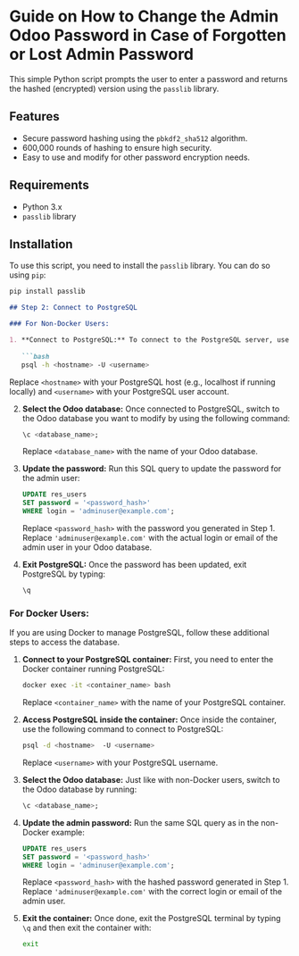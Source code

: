 # Guide on How to Change the Admin Odoo Password in Case of Forgotten or Lost Admin Password

This simple Python script prompts the user to enter a password and returns the hashed (encrypted) version using the `passlib` library.

## Features
- Secure password hashing using the `pbkdf2_sha512` algorithm.
- 600,000 rounds of hashing to ensure high security.
- Easy to use and modify for other password encryption needs.

## Requirements
- Python 3.x
- `passlib` library

## Installation

To use this script, you need to install the `passlib` library. You can do so using `pip`:

```bash
pip install passlib

```

```markdown
## Step 2: Connect to PostgreSQL

### For Non-Docker Users:

1. **Connect to PostgreSQL:** To connect to the PostgreSQL server, use the following command in your terminal or command line:
   
   ```bash
   psql -h <hostname> -U <username>
   ```
   
   Replace `<hostname>` with your PostgreSQL host (e.g., localhost if running locally) and `<username>` with your PostgreSQL user account.

2. **Select the Odoo database:** Once connected to PostgreSQL, switch to the Odoo database you want to modify by using the following command:
   
   ```sql
   \c <database_name>;
   ```
   
   Replace `<database_name>` with the name of your Odoo database.

3. **Update the password:** Run this SQL query to update the password for the admin user:
   
   ```sql
   UPDATE res_users
   SET password = '<password_hash>'
   WHERE login = 'adminuser@example.com';
   ```

   Replace `<password_hash>` with the password you generated in Step 1.
   Replace `'adminuser@example.com'` with the actual login or email of the admin user in your Odoo database.

4. **Exit PostgreSQL:** Once the password has been updated, exit PostgreSQL by typing:
   
   ```bash
   \q
   ```

### For Docker Users:

If you are using Docker to manage PostgreSQL, follow these additional steps to access the database.

1. **Connect to your PostgreSQL container:** First, you need to enter the Docker container running PostgreSQL:
   
   ```bash
   docker exec -it <container_name> bash
   ```
   
   Replace `<container_name>` with the name of your PostgreSQL container.

2. **Access PostgreSQL inside the container:** Once inside the container, use the following command to connect to PostgreSQL:
   
   ```bash
   psql -d <hostname>  -U <username>
   ```
   
   Replace `<username>` with your PostgreSQL username.

3. **Select the Odoo database:** Just like with non-Docker users, switch to the Odoo database by running:
   
   ```sql
   \c <database_name>;
   ```

4. **Update the admin password:** Run the same SQL query as in the non-Docker example:
   
   ```sql
   UPDATE res_users
   SET password = '<password_hash>'
   WHERE login = 'adminuser@example.com';
   ```

   Replace `<password_hash>` with the hashed password generated in Step 1.
   Replace `'adminuser@example.com'` with the correct login or email of the admin user.

5. **Exit the container:** Once done, exit the PostgreSQL terminal by typing `\q` and then exit the container with:
   
   ```bash
   exit
   ```

